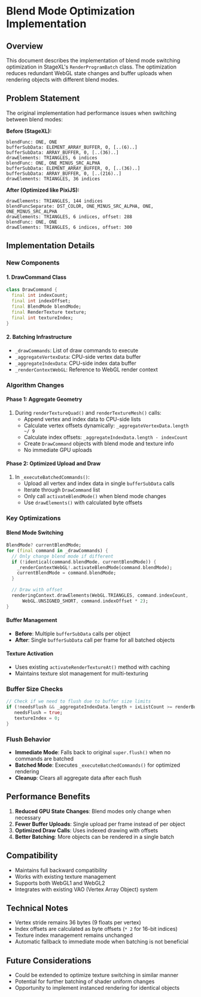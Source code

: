 # Blend Mode Optimization Implementation

## Overview

This document describes the implementation of blend mode switching optimization in StageXL's `RenderProgramBatch` class. The optimization reduces redundant WebGL state changes and buffer uploads when rendering objects with different blend modes.

## Problem Statement

The original implementation had performance issues when switching between blend modes:

**Before (StageXL):**
```
blendFunc: ONE, ONE
bufferSubData: ELEMENT_ARRAY_BUFFER, 0, [..(6)..]
bufferSubData: ARRAY_BUFFER, 0, [..(36)..]
drawElements: TRIANGLES, 6 indices
blendFunc: ONE, ONE_MINUS_SRC_ALPHA
bufferSubData: ELEMENT_ARRAY_BUFFER, 0, [..(36)..]
bufferSubData: ARRAY_BUFFER, 0, [..(216)..]
drawElements: TRIANGLES, 36 indices
```

**After (Optimized like PixiJS):**
```
drawElements: TRIANGLES, 144 indices
blendFuncSeparate: DST_COLOR, ONE_MINUS_SRC_ALPHA, ONE, ONE_MINUS_SRC_ALPHA
drawElements: TRIANGLES, 6 indices, offset: 288
blendFunc: ONE, ONE
drawElements: TRIANGLES, 6 indices, offset: 300
```

## Implementation Details

### New Components

#### 1. DrawCommand Class
```dart
class DrawCommand {
  final int indexCount;
  final int indexOffset;
  final BlendMode blendMode;
  final RenderTexture texture;
  final int textureIndex;
}
```

#### 2. Batching Infrastructure
- `_drawCommands`: List of draw commands to execute
- `_aggregateVertexData`: CPU-side vertex data buffer
- `_aggregateIndexData`: CPU-side index data buffer
- `_renderContextWebGL`: Reference to WebGL render context

### Algorithm Changes

#### Phase 1: Aggregate Geometry
1. During `renderTextureQuad()` and `renderTextureMesh()` calls:
   - Append vertex and index data to CPU-side lists
   - Calculate vertex offsets dynamically: `_aggregateVertexData.length ~/ 9`
   - Calculate index offsets: `_aggregateIndexData.length - indexCount`
   - Create `DrawCommand` objects with blend mode and texture info
   - No immediate GPU uploads

#### Phase 2: Optimized Upload and Draw
1. In `_executeBatchedCommands()`:
   - Upload all vertex and index data in single `bufferSubData` calls
   - Iterate through `DrawCommand` list
   - Only call `activateBlendMode()` when blend mode changes
   - Use `drawElements()` with calculated byte offsets

### Key Optimizations

#### Blend Mode Switching
```dart
BlendMode? currentBlendMode;
for (final command in _drawCommands) {
  // Only change blend mode if different
  if (!identical(command.blendMode, currentBlendMode)) {
    _renderContextWebGL!.activateBlendMode(command.blendMode);
    currentBlendMode = command.blendMode;
  }
  
  // Draw with offset
  renderingContext.drawElements(WebGL.TRIANGLES, command.indexCount, 
      WebGL.UNSIGNED_SHORT, command.indexOffset * 2);
}
```

#### Buffer Management
- **Before**: Multiple `bufferSubData` calls per object
- **After**: Single `bufferSubData` call per frame for all batched objects

#### Texture Activation
- Uses existing `activateRenderTextureAt()` method with caching
- Maintains texture slot management for multi-texturing

### Buffer Size Checks
```dart
// Check if we need to flush due to buffer size limits
if (!needsFlush && _aggregateIndexData.length + ixListCount >= renderBufferIndex.data.length) {
   needsFlush = true;
   textureIndex = 0;
}
```

### Flush Behavior
- **Immediate Mode**: Falls back to original `super.flush()` when no commands are batched
- **Batched Mode**: Executes `_executeBatchedCommands()` for optimized rendering
- **Cleanup**: Clears all aggregate data after each flush

## Performance Benefits

1. **Reduced GPU State Changes**: Blend modes only change when necessary
2. **Fewer Buffer Uploads**: Single upload per frame instead of per object
3. **Optimized Draw Calls**: Uses indexed drawing with offsets
4. **Better Batching**: More objects can be rendered in a single batch

## Compatibility

- Maintains full backward compatibility
- Works with existing texture management
- Supports both WebGL1 and WebGL2
- Integrates with existing VAO (Vertex Array Object) system

## Technical Notes

- Vertex stride remains 36 bytes (9 floats per vertex)
- Index offsets are calculated as byte offsets (`* 2` for 16-bit indices)
- Texture index management remains unchanged
- Automatic fallback to immediate mode when batching is not beneficial

## Future Considerations

- Could be extended to optimize texture switching in similar manner
- Potential for further batching of shader uniform changes
- Opportunity to implement instanced rendering for identical objects